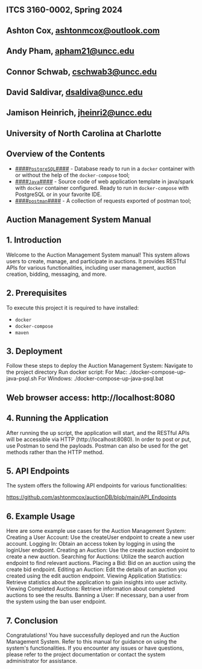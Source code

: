 
## ITCS 3160-0002, Spring 2024
## Ashton Cox, ashtonmcox@outlook.com
## Andy Pham, apham21@uncc.edu
## Connor Schwab, cschwab3@uncc.edu
## David Saldivar, dsaldiva@uncc.edu
## Jamison Heinrich, jheinri2@uncc.edu
## University of North Carolina at Charlotte


## Overview of the Contents

- [####`PostgreSQL`####](postgresql) - Database ready to run in a `docker` container with or without the help of the `docker-compose` tool;
- [####`Java`####](java) - Source code of web application template in java/spark with `docker` container configured. Ready to run in `docker-compose` with PostgreSQL or in your favorite IDE.
- [####`postman`####](postman) - A collection of requests exported of postman tool;


## Auction Management System Manual

## 1. Introduction
Welcome to the Auction Management System manual! This system allows users to create, manage, and participate in auctions. It provides RESTful APIs for various functionalities, including user management, auction creation, bidding, messaging, and more.

## 2. Prerequisites
To execute this project it is required to have installed:

- `docker`
- `docker-compose`
- `maven`

## 3. Deployment
Follow these steps to deploy the Auction Management System:
Navigate to the project directory
Run docker script: 
For Mac: ./docker-compose-up-java-psql.sh
For Windows: ./docker-compose-up-java-psql.bat

## Web browser access: http://localhost:8080

  
## 4. Running the Application
After running the up script, the application will start, and the RESTful APIs will be accessible via HTTP (http://localhost:8080). In order to post or put, use Postman to send the payloads. Postman can also be used for the get methods rather than the HTTP method.

## 5. API Endpoints
The system offers the following API endpoints for various functionalities:

https://github.com/ashtonmcox/auctionDB/blob/main/API_Endpoints

## 6. Example Usage
Here are some example use cases for the Auction Management System:
Creating a User Account: Use the createUser endpoint to create a new user account.
Logging In: Obtain an access token by logging in using the loginUser endpoint.
Creating an Auction: Use the create auction endpoint to create a new auction.
Searching for Auctions: Utilize the search auction endpoint to find relevant auctions.
Placing a Bid: Bid on an auction using the create bid endpoint.
Editing an Auction: Edit the details of an auction you created using the edit auction endpoint.
Viewing Application Statistics: Retrieve statistics about the application to gain insights into user activity.
Viewing Completed Auctions: Retrieve information about completed auctions to see the results.
Banning a User: If necessary, ban a user from the system using the ban user endpoint.

## 7. Conclusion
Congratulations! You have successfully deployed and run the Auction Management System. Refer to this manual for guidance on using the system's functionalities. If you encounter any issues or have questions, please refer to the project documentation or contact the system administrator for assistance.




